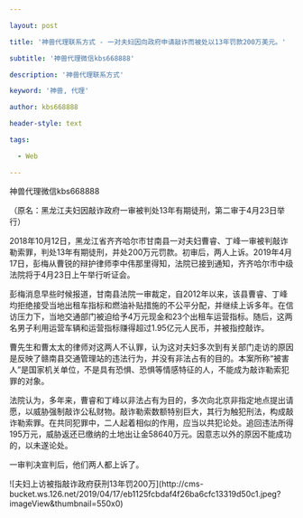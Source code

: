 ---
layout: post
title: '神兽代理联系方式 - 一对夫妇因向政府申请敲诈而被处以13年罚款200万美元。'
subtitle: '神兽代理微信kbs668888'
description: '神兽代理联系方式'
keyword: '神兽, 代理'
author: kbs668888
header-style: text
tags:
  - Web
---
神兽代理微信kbs668888

（原名：黑龙江夫妇因敲诈政府一审被判处13年有期徒刑，第二审于4月23日举行）

2018年10月12日，黑龙江省齐齐哈尔市甘南县一对夫妇曹睿、丁峰一审被判敲诈勒索罪，判处13年有期徒刑，并处200万元罚款。初审后，两人上诉。2019年4月17日，彭梅从曹锐的辩护律师李中伟那里得知，法院已接到通知，齐齐哈尔市中级法院将于4月23日上午举行听证会。

彭梅消息早些时候报道，甘南县法院一审裁定，自2012年以来，该县曹睿、丁峰均拒绝接受当地出租车指标和燃油补贴措施的不公平分配，并继续上诉多年。在信访压力下，当地交通部门被迫给予4万元现金和23个出租车运营指标。随后，这两名男子利用运营车辆和运营指标赚得超过1.95亿元人民币，并被指控敲诈。

曹先生和曹太太的律师对这两人不认罪，认为这对夫妇多次到有关部门走访的原因是反映了赣南县交通管理站的违法行为，并没有非法占有的目的。本案所称“被害人”是国家机关单位，不是具有恐惧、恐惧等情感特征的人，不能成为敲诈勒索犯罪的对象。

法院认为，多年来，曹睿和丁峰以非法占有为目的，多次向北京非指定地点提出请愿，以威胁强制敲诈公私财物。敲诈勒索数额特别巨大，其行为触犯刑法，构成敲诈勒索罪。在共同犯罪中，二人起着相似的作用，应当以共犯论处。追回违法所得195万元，威胁返还已缴纳的土地出让金58640万元。因意志以外的原因不能成功的，以未遂论处。

一审判决宣判后，他们两人都上诉了。

![夫妇上访被指敲诈政府获刑13年罚200万](http://cms-
bucket.ws.126.net/2019/04/17/eb1125fcbdaf4f26ba6cfc13319d50c1.jpeg?imageView&thumbnail=550x0)  

